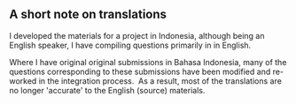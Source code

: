 ## A short note on translations

I developed the materials for a project in Indonesia, although being an English speaker, I have compiling questions primarily in in English.

Where I have original original submissions in Bahasa Indonesia, many of the questions corresponding to these submissions have been modified and re-worked in the integration process.  As a result, most of the translations are no longer 'accurate' to the English (source) materials.

